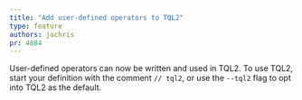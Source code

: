 ```yaml
---
title: "Add user-defined operators to TQL2"
type: feature
authors: jachris
pr: 4884
---
```


User-defined operators can now be written and used in TQL2. To use TQL2, start
your definition with the comment `// tql2`, or use the `--tql2` flag to opt into
TQL2 as the default.
